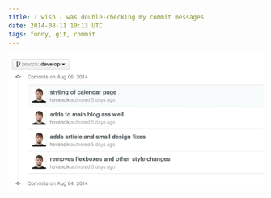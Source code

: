 ```yaml
---
title: I wish I was double-checking my commit messages
date: 2014-08-11 10:13 UTC
tags: funny, git, commit
---
```

<img title="Funny Git commit" alt="Funny Git commit" src="/img/git_commit.jpg" />

